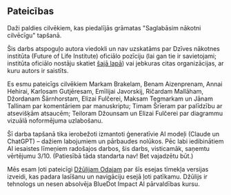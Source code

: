 ## Pateicības

Daži paldies cilvēkiem, kas piedalījās grāmatas "Saglabāsim nākotni cilvēcīgu" tapšanā.

Šis darbs atspoguļo autora viedokli un nav uzskatāms par Dzīves nākotnes institūta (Future of Life Institute) oficiālo pozīciju (lai gan tie ir savietojami; institūta oficiālo nostāju skatiet [šajā lapā](https://futureoflife.org/our-position-on-ai/)) vai jebkuras citas organizācijas, ar kuru autors ir saistīts.

Es esmu pateicīgs cilvēkiem Markam Brakelam, Benam Aizenprenam, Annai Hehirai, Karlosam Gutjēresam, Emīlijai Javorskij, Ričardam Mallāham, Džordanam Šārnhorstam, Elizai Fulčerei, Maksam Tegmarkam un Jānam Tallinam par komentāriem par manuskriptu; Timam Šrīeram par palīdzību ar atsevišķām atsaucēm; Teiloram Džounsam un Elizai Fulčerei par diagrammu vizuālā noformējuma uzlabošanu.

Šī darba tapšanā tika ierobežoti izmantoti ģeneratīvie AI modeļi (Claude un ChatGPT) – dažiem labojumiem un pārbaudes nolūkos. Pēc labi iedibinātiem AI iesaistes līmeņiem radošajos darbos, šis darbs, visticamāk, saņemtu vērtējumu 3/10. (Patiesībā tāda standarta nav! Bet vajadzētu būt.)

Mēs esam ļoti pateicīgi [Džūlijam Odajam](https://www.linkedin.com/in/julius-odai/) par šīs esejas tīmekļa versijas izveidi, kas padara lasīšanu un navigāciju esejā ļoti patīkamu. Džūlijs ir tehnologs un nesen absolvēja BlueDot Impact AI pārvaldības kursu.